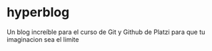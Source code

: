 # hyperblog
Un blog increíble para el curso de Git y Github de Platzi
para que tu imaginacion sea el limite

